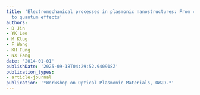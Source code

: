 ```yaml
---
title: 'Electromechanical processes in plasmonic nanostructures: From continuum flows
  to quantum effects'
authors:
- D Jin
- YK Lee
- M Klug
- F Wang
- KH Fung
- NX Fang
date: '2014-01-01'
publishDate: '2025-09-18T04:29:52.940918Z'
publication_types:
- article-journal
publication: '*Workshop on Optical Plasmonic Materials, OW2D.*'
---
```

